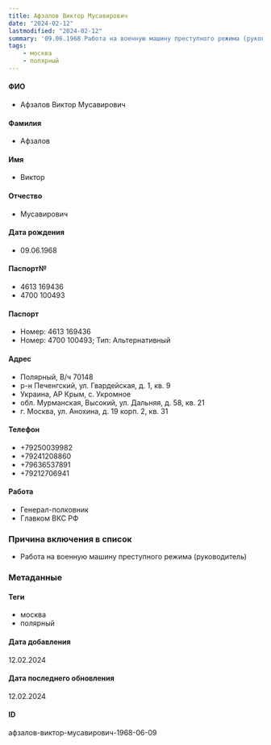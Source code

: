 ```yaml
---
title: Афзалов Виктор Мусавирович
date: "2024-02-12"
lastmodified: "2024-02-12"
summary: '09.06.1968 Работа на военную машину преступного режима (руководитель)'
tags: 
    - москва
    - полярный
---
```

<!--# pp2-->
<!--## Фигурант-->
<!--### Личные данные-->
#### ФИО
- Афзалов Виктор Мусавирович
#### Фамилия
- Афзалов
#### Имя
- Виктор
#### Отчество
- Мусавирович
#### Дата рождения
- 09.06.1968
#### Паспорт№
- 4613 169436
- 4700 100493
#### Паспорт
- Номер: 4613 169436
- Номер: 4700 100493; Тип: Альтернативный
#### Адрес
- Полярный, В/ч 70148
- р-н Печенгский, ул. Гвардейская, д. 1, кв. 9
- Украина, АР Крым, с. Укромное
- обл. Мурманская, Высокий, ул. Дальняя, д. 58, кв. 21
- г. Москва, ул. Анохина, д. 19 корп. 2, кв. 31
#### Телефон
- +79250039982
- +79241208860
- +79636537891
- +79212706941
#### Работа
- Генерал-полковник
- Главком ВКС РФ
### Причина включения в список
- Работа на военную машину преступного режима (руководитель)
### Метаданные
#### Теги
- москва
- полярный
#### Дата добавления
12.02.2024
#### Дата последнего обновления
12.02.2024
#### ID
афзалов-виктор-мусавирович-1968-06-09
<!--## END;-->
